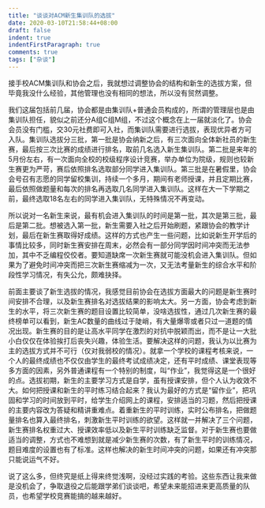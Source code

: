 ```yaml
---
title: "谈谈对ACM新生集训队的选拔"
date: 2020-03-10T21:58:44+08:00
draft: false
indent: true
indentFirstParagraph: true
comments: true
tags: ["杂谈"]
---
```


接手校ACM集训队和协会之后，我就想过调整协会的结构和新生的选拔方案，但毕竟我没什么经验，其他管理也没有相同的想法，所以没有贸然调整。

我们这届包括前几届，协会都是由集训队+普通会员构成的，所谓的管理层也是由集训队担任，貌似之前还分A组C组M组，不过这个概念在上一届就淡化了。协会会员没有门槛，交30元社费即可入社，而集训队需要进行选拔，表现优异者方可入队。集训队选拔分三批，第一批是协会纳新之后，有三次面向全体新社员的新生赛，最后按三次比赛的成绩进行排名，取前几名选入新生集训队。第二批是来年的5月份左右，有一次面向全校的校级程序设计竞赛，举办单位为院级，规则也较新生赛更为严苛，赛后依照排名选取部分同学进入集训队。第三批是在暑假里，协会会号召有志愿的同学留校集训，持续一个多月，期间有老师授课，并且定期比赛，最后依照做题量和每次的排名再选取几名同学进入集训队。这样在大一下学期之前，最终选取18名左右的同学进入集训队，无特殊情况不再变动。

所以说对一名新生来说，最有机会进入集训队的时间是第一批，其次是第三批，最后是第二批。想被选入第一批，新生需要入社之后开始刷题，紧跟协会的教学计划，最后在新生赛取得好成绩。这样的方式也产生一些问题，比如说新生开学后的事情比较多，同时新生赛安排在周末，必然会有一部分同学因时间冲突而无法参加，其中不乏编程佼佼者。要知道缺席一次新生赛就可能没机会进入集训队。但如果为了避免时间冲突而把三次新生赛缩减为一次，又无法考量新生的综合水平和阶段性学习情况，有失公允，颇难抉择。

前面主要谈了新生选拔的情况，我感觉目前协会在选拔方面最大的问题是新生赛时间安排不合理，以及新生赛排名对选拔结果的影响太大。另一方面，协会考虑到新生的水平，将三次新生赛的题目设置比较简单，没啥选拔性，通过几次新生赛的最终榜单可以看到，新生AC数量的曲线过于陡峭，有大量爆零或者只过一道题的情况出现。新生赛的目的是让高水平同学在激烈的对抗中脱颖而出，而不是让一大批小白仅仅在体验挨打后丧失兴趣，体验生活。要解决这样的问题，我认为以比赛为主的选拔方式并不可行（仅对我弱校的情况）。就拿一个学校的课程考核来说，一个人的最终成绩也不仅仅由学生的最终考试成绩决定，还有平时成绩、课堂表现等多方面的因素，另外普通课程有一个特别的制度，叫“作业”，我觉得这是一个很好的点。选拔初期，新生的主要学习方式是自学，虽有授课安排，但个人认为收效不大。如何把授课和新生的平时练习结合起来？我认为最好的方式是“留作业”，把巩固和学习的时间放到平时，给学生介绍网上的课程，安排适当的习题，然后把授课的主要内容改为答疑和精讲重难点。着重新生的平时训练，实时公布排名，把做题量排名也算入最终排名，刺激新生平时训练的欲望。这样就一并解决了三个问题，新生赛排名权重过大、授课效率低以及新生平时训练缺乏监督。对于新生赛也要做适当的调整，方式也不难想到就是减少新生赛的次数，有了新生平时的训练情况，题目难度的设置也有了标准。这样也解决的新生时间冲突的问题，如果还有冲突那只能说运气不好。

说了这么多，但终究是纸上得来终觉浅啊，没经过实践的考验。这些东西让我来做是没机会了，争取退役之后能跟学弟们谈谈吧，希望未来能招进来更高质量的队员，也希望学校竞赛能搞的越来越好。